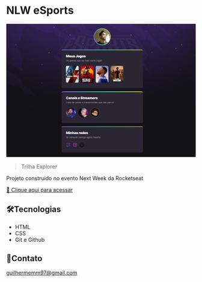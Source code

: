 # NLW eSports

![preview](./.github/preview.png)

>Trilha Explorer

Projeto construido no evento Next Week da Rocketseat

[🔗 Clique aqui para acessar](https://biogmmorais.github.io/NLW-eSports/)

## 🛠Tecnologias

- HTML
- CSS
- Git e Github

## 📨Contato

guilhermemm97@gmail.com
